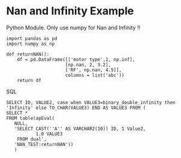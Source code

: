 # Nan and Infinity Example

Python Module. Only use numpy for Nan and Infinity !!
```
import pandas as pd
import numpy as np

def returnNAN():
    df = pd.DataFrame([['motor type',1, np.inf],
                      [np.nan, 2, 3.2],
                      ['RF', np.nan, 4.5]],
                      columns = list('abc'))
    return df
```

SQL
```
SELECT ID, VALUE2, case when VALUE3=binary_double_infinity then 'Infinity' else TO_CHAR(VALUE3) END AS VALUE3 FROM (   
SELECT *
FROM table(apEval(
   NULL,
   'SELECT CAST(''A'' AS VARCHAR2(10)) ID, 1 Value2, 
           1.0 VALUE3 
    FROM dual',
   'NAN_TEST:returnNAN'))
   )

```
